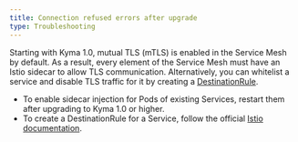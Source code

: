 ```yaml
---
title: Connection refused errors after upgrade
type: Troubleshooting
---
```


Starting with Kyma 1.0, mutual TLS (mTLS) is enabled in the Service Mesh by default. As a result, every element of the Service Mesh must have an Istio sidecar to allow TLS communication. Alternatively, you can whitelist a service and disable TLS traffic for it by creating a [DestinationRule](https://istio.io/docs/reference/config/networking/v1alpha3/destination-rule/).  

- To enable sidecar injection for Pods of existing Services, restart them after upgrading to Kyma 1.0 or higher.
- To create a DestinationRule for a Service, follow the official [Istio documentation](https://istio.io/docs/reference/config/networking/v1alpha3/destination-rule/).
